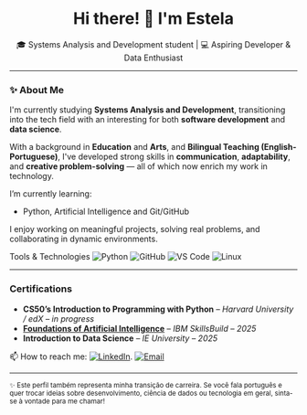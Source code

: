 <h1 align="center">Hi there! 👋 I'm Estela</h1>

<p align="center">
🎓 Systems Analysis and Development student | 💻 Aspiring Developer & Data Enthusiast  
</p>

---

### ✨ About Me

I'm currently studying **Systems Analysis and Development**, transitioning into the tech field with an interesting for both **software development** and **data science**.

With a background in **Education** and **Arts**, and **Bilingual Teaching (English-Portuguese)**, I've developed strong skills in **communication**, **adaptability**, and **creative problem-solving** — all of which now enrich my work in technology.

I’m currently learning:
- Python, Artificial Intelligence and Git/GitHub

I enjoy working on meaningful projects, solving real problems, and collaborating in dynamic environments.

Tools & Technologies
![Python](https://img.shields.io/badge/-Python-3776AB?style=flat-square&logo=python&logoColor=white)
![GitHub](https://img.shields.io/badge/-GitHub-181717?style=flat-square&logo=github)
![VS Code](https://img.shields.io/badge/-VSCode-007ACC?style=flat-square&logo=visual-studio-code)
![Linux](https://img.shields.io/badge/-Linux-FCC624?style=flat-square&logo=linux&logoColor=black)

---

### Certifications

- **CS50’s Introduction to Programming with Python** – *Harvard University / edX* – *in progress*  
- **[Foundations of Artificial Intelligence](https://www.credly.com/badges/15bf02f9-c359-4c4e-9e42-d869eb682ee7/linked_in?t=sxntc7)** – *IBM SkillsBuild* – *2025*
- **Introduction to Data Science** – *IE University* – *2025* 
  

📫 How to reach me:
[![LinkedIn](https://img.shields.io/badge/LinkedIn-blue?style=flat&logo=linkedin)](https://www.linkedin.com/in/estela-pasquarelli-30270a19b).
[![Email](https://img.shields.io/badge/Email-red?style=flat&logo=gmail&logoColor=white)](mailto:estelapasq@gmail.com)

---

<sub>✨ Este perfil também representa minha transição de carreira. Se você fala português e quer trocar ideias sobre desenvolvimento, ciência de dados ou tecnologia em geral, sinta-se à vontade para me chamar!</sub>

